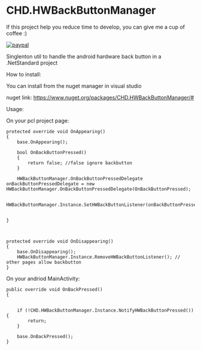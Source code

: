 # CHD.HWBackButtonManager


If this project help you reduce time to develop, you can give me a cup of coffee :)
 
 [![paypal](https://www.paypalobjects.com/en_US/MX/i/btn/btn_donateCC_LG.gif)](https://www.paypal.com/cgi-bin/webscr?cmd=_s-xclick&hosted_button_id=H2TEDQDPJ557A)


Singlenton util to handle the android hardware back button in a .NetStandard project


How to install:

You can install from the nuget manager in visual studio

nuget link: https://www.nuget.org/packages/CHD.HWBackButtonManager/#

Usage:

On your pcl project page:

    protected override void OnAppearing()
    {
        base.OnAppearing();

        bool OnBackButtonPressed()
        {
            return false; //false ignore backbutton
        }

        HWBackButtonManager.OnBackButtonPressedDelegate onBackButtonPressedDelegate = new HWBackButtonManager.OnBackButtonPressedDelegate(OnBackButtonPressed);

        HWBackButtonManager.Instance.SetHWBackButtonListener(onBackButtonPressedDelegate);
     

    }



    protected override void OnDisappearing()
    {
        base.OnDisappearing();
        HWBackButtonManager.Instance.RemoveHWBackButtonListener(); // other pages allow backbutton
    }
On your andriod MainActivity:

    public override void OnBackPressed()
    {


        if (!CHD.HWBackButtonManager.Instance.NotifyHWBackButtonPressed()){
            return;
        }

        base.OnBackPressed();
    }
